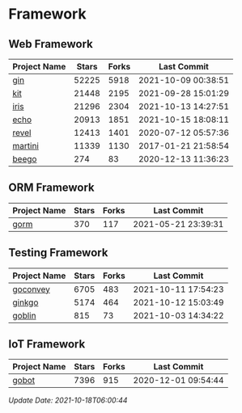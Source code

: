 # Framework

## Web Framework
| Project Name | Stars | Forks | Last Commit |
| ------------ | ----- | ----- | ----------- |
| [gin](https://github.com/gin-gonic/gin) | 52225 | 5918 | 2021-10-09 00:38:51 |
| [kit](https://github.com/go-kit/kit) | 21448 | 2195 | 2021-09-28 15:01:29 |
| [iris](https://github.com/kataras/iris) | 21296 | 2304 | 2021-10-13 14:27:51 |
| [echo](https://github.com/labstack/echo) | 20913 | 1851 | 2021-10-15 18:08:11 |
| [revel](https://github.com/revel/revel) | 12413 | 1401 | 2020-07-12 05:57:36 |
| [martini](https://github.com/go-martini/martini) | 11339 | 1130 | 2017-01-21 21:58:54 |
| [beego](https://github.com/astaxie/beego) | 274 | 83 | 2020-12-13 11:36:23 |

## ORM Framework
| Project Name | Stars | Forks | Last Commit |
| ------------ | ----- | ----- | ----------- |
| [gorm](https://github.com/jinzhu/gorm) | 370 | 117 | 2021-05-21 23:39:31 |

## Testing Framework
| Project Name | Stars | Forks | Last Commit |
| ------------ | ----- | ----- | ----------- |
| [goconvey](https://github.com/smartystreets/goconvey) | 6705 | 483 | 2021-10-11 17:54:23 |
| [ginkgo](https://github.com/onsi/ginkgo) | 5174 | 464 | 2021-10-12 15:03:49 |
| [goblin](https://github.com/franela/goblin) | 815 | 73 | 2021-10-03 14:34:22 |

## IoT Framework
| Project Name | Stars | Forks | Last Commit |
| ------------ | ----- | ----- | ----------- |
| [gobot](https://github.com/hybridgroup/gobot) | 7396 | 915 | 2020-12-01 09:54:44 |

*Update Date: 2021-10-18T06:00:44*